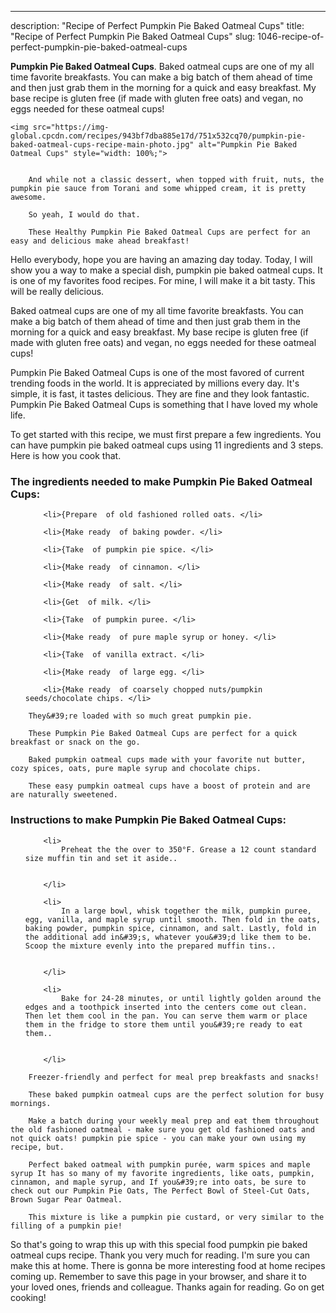 ---
description: "Recipe of Perfect Pumpkin Pie Baked Oatmeal Cups"
title: "Recipe of Perfect Pumpkin Pie Baked Oatmeal Cups"
slug: 1046-recipe-of-perfect-pumpkin-pie-baked-oatmeal-cups

<p>
	<strong>Pumpkin Pie Baked Oatmeal Cups</strong>. 
	Baked oatmeal cups are one of my all time favorite breakfasts. You can make a big batch of them ahead of time and then just grab them in the morning for a quick and easy breakfast. My base recipe is gluten free (if made with gluten free oats) and vegan, no eggs needed for these oatmeal cups!
</p>
<p>
	
	<img src="https://img-global.cpcdn.com/recipes/943bf7dba885e17d/751x532cq70/pumpkin-pie-baked-oatmeal-cups-recipe-main-photo.jpg" alt="Pumpkin Pie Baked Oatmeal Cups" style="width: 100%;">
	
	
		And while not a classic dessert, when topped with fruit, nuts, the pumpkin pie sauce from Torani and some whipped cream, it is pretty awesome.
	
		So yeah, I would do that.
	
		These Healthy Pumpkin Pie Baked Oatmeal Cups are perfect for an easy and delicious make ahead breakfast!
	
</p>
<p>
	Hello everybody, hope you are having an amazing day today. Today, I will show you a way to make a special dish, pumpkin pie baked oatmeal cups. It is one of my favorites food recipes. For mine, I will make it a bit tasty. This will be really delicious.
</p>
	
<p>
	Baked oatmeal cups are one of my all time favorite breakfasts. You can make a big batch of them ahead of time and then just grab them in the morning for a quick and easy breakfast. My base recipe is gluten free (if made with gluten free oats) and vegan, no eggs needed for these oatmeal cups!
</p>
<p>
	Pumpkin Pie Baked Oatmeal Cups is one of the most favored of current trending foods in the world. It is appreciated by millions every day. It's simple, it is fast, it tastes delicious. They are fine and they look fantastic. Pumpkin Pie Baked Oatmeal Cups is something that I have loved my whole life.
</p>

<p>
To get started with this recipe, we must first prepare a few ingredients. You can have pumpkin pie baked oatmeal cups using 11 ingredients and 3 steps. Here is how you cook that.
</p>

<h3>The ingredients needed to make Pumpkin Pie Baked Oatmeal Cups:</h3>

<ol>
	
		<li>{Prepare  of old fashioned rolled oats. </li>
	
		<li>{Make ready  of baking powder. </li>
	
		<li>{Take  of pumpkin pie spice. </li>
	
		<li>{Make ready  of cinnamon. </li>
	
		<li>{Make ready  of salt. </li>
	
		<li>{Get  of milk. </li>
	
		<li>{Take  of pumpkin puree. </li>
	
		<li>{Make ready  of pure maple syrup or honey. </li>
	
		<li>{Take  of vanilla extract. </li>
	
		<li>{Make ready  of large egg. </li>
	
		<li>{Make ready  of coarsely chopped nuts/pumpkin seeds/chocolate chips. </li>
	
</ol>
<p>
	
		They&#39;re loaded with so much great pumpkin pie.
	
		These Pumpkin Pie Baked Oatmeal Cups are perfect for a quick breakfast or snack on the go.
	
		Baked pumpkin oatmeal cups made with your favorite nut butter, cozy spices, oats, pure maple syrup and chocolate chips.
	
		These easy pumpkin oatmeal cups have a boost of protein and are are naturally sweetened.
	
</p>

<h3>Instructions to make Pumpkin Pie Baked Oatmeal Cups:</h3>

<ol>
	
		<li>
			Preheat the the over to 350°F. Grease a 12 count standard size muffin tin and set it aside..
			
			
		</li>
	
		<li>
			In a large bowl, whisk together the milk, pumpkin puree, egg, vanilla, and maple syrup until smooth. Then fold in the oats, baking powder, pumpkin spice, cinnamon, and salt. Lastly, fold in the additional add in&#39;s, whatever you&#39;d like them to be. Scoop the mixture evenly into the prepared muffin tins..
			
			
		</li>
	
		<li>
			Bake for 24-28 minutes, or until lightly golden around the edges and a toothpick inserted into the centers come out clean. Then let them cool in the pan. You can serve them warm or place them in the fridge to store them until you&#39;re ready to eat them..
			
			
		</li>
	
</ol>

<p>
	
		Freezer-friendly and perfect for meal prep breakfasts and snacks!
	
		These baked pumpkin oatmeal cups are the perfect solution for busy mornings.
	
		Make a batch during your weekly meal prep and eat them throughout the old fashioned oatmeal - make sure you get old fashioned oats and not quick oats! pumpkin pie spice - you can make your own using my recipe, but.
	
		Perfect baked oatmeal with pumpkin purée, warm spices and maple syrup It has so many of my favorite ingredients, like oats, pumpkin, cinnamon, and maple syrup, and If you&#39;re into oats, be sure to check out our Pumpkin Pie Oats, The Perfect Bowl of Steel-Cut Oats, Brown Sugar Pear Oatmeal.
	
		This mixture is like a pumpkin pie custard, or very similar to the filling of a pumpkin pie!
	
</p>

<p>
	So that's going to wrap this up with this special food pumpkin pie baked oatmeal cups recipe. Thank you very much for reading. I'm sure you can make this at home. There is gonna be more interesting food at home recipes coming up. Remember to save this page in your browser, and share it to your loved ones, friends and colleague. Thanks again for reading. Go on get cooking!
</p>
